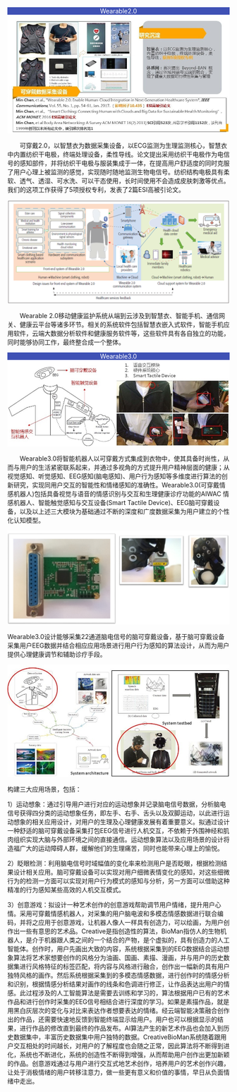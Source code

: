 ﻿<div style="background:#3F51B5; text-align :center;color:white ">Wearable2.0</div>

<div style="text-align :center;">
<img src="images/wearable1.jpg" alt="">
</div>

　　可穿戴2.0，以智慧衣为数据采集设备，以ECG监测为生理监测核心，智慧衣中内置纺织干电极，终端处理设备，柔性导线。论文提出采用纺织干电极作为电信号的感知部件，并将纺织干电极与服装集成于一体，在提高用户舒适度的同时克服了用户心理上被监测的感觉，实现随时随地监测生物电信号。纺织结构电极具有柔软、透气、透湿、可水洗、可以干态使用，长时间使用不会造成皮肤刺激等优点。我们的这项工作获得了5项授权专利，发表了2篇ESI高被引论文。

<div style="text-align :center;">
<img src="images/wearable2.png" alt="">
</div>

　　Wearable 2.0移动健康监护系统从端到云涉及到智慧衣、智能手机、通信网关、健康云平台等诸多环节。相关的系统软件包括智慧衣嵌入式软件，智能手机应用软件，云端大数据分析软件和健康服务软件等，这些软件具有各自独立的功能，同时能够协同工作，最终整合成一个整体。

<div style="background:#3F51B5; text-align :center;color:white ">Wearable3.0</div>

<div style="text-align :center;">
<img src="images/wearable3.jpg" alt="">
</div>

　　Wearable3.0将智能机器人以可穿戴方式集成到衣物中，使其具备时尚性，从而与用户的生活紧密联系起来，并通过多视角的方式提升用户精神层面的健康；从视觉感知、听觉感知、EEG感知(脑电感知)、用户行为感知等多维度进行算法的创新研究，实现同用户交互的智能性和情绪感知的准确性。Wearable3.0(可穿戴情感机器人)包括具备视觉与语音的情感识别与交互和生理健康诊疗功能的AIWAC 情感机器人、智能触觉感知与交互设备(Smart Tactile Device)、EEG脑可穿戴设备，以及以上述三大模块为基础通过不断的深度和广度数据采集为用户建立的个性化认知模型。

<div style="text-align :center;">
<img src="images/wearable4.png" alt="">
</div>

Wearable3.0设计能够采集22通道脑电信号的脑可穿戴设备，基于脑可穿戴设备采集用户EEG数据并结合相应应用场景进行用户行为感知的算法设计，从而为用户提供心理健康调节和辅助诊疗手段。

<div style="text-align :center;">
<img src="images/wearable5.jpg" alt="">
</div>

构建三大应用场景，包括：

1）运动想象：通过引导用户进行对应的运动想象并记录脑电信号数据，分析脑电信号获得四分类的运动想象任务，即左手、右手、舌头以及双脚运动，以此进行运动想象的相关应用设计，对用户的生理及心理健康发展有着重要意义。拟通过设计一种舒适的脑可穿戴设备采集打包EEG信号进行人机交互，不依赖于外围神经和肌肉组织实现大脑与外部环境之间的直接通信。运动想象算法以及应用场景的设计将造福广大的运动障碍人群，缓解他们的生理痛苦，同时也能带来心理上的愉悦。

2）眨眼检测：利用脑电信号时域幅值的变化率来检测用户是否眨眼，根据检测结果设计相关应用。脑可穿戴设备可以实现对用户细微表情变化的感知，对这些细微行为的检测一方面可以实现对用户行为模式的感知与分析，另一方面可以借助这种精准的行为感知某些高效的人机交互模式。

3）创意游戏：拟设计一种艺术创作的创意游戏帮助调节用户情绪，提升用户心情。采用可穿戴情感机器人，对采集的用户脑电波和多模态情感数据进行联合编码，并将之应用于创意游戏，让机器人像人一样具有创造力，可以绘画，为用户创作出一些有意思的艺术品。Creative是指创造性的算法，BioMan指仿人的生物机器人，是介于机器跟人类之间的一个结合的产物，是个虚拟的，具有创造力的人工智能体。创作时，用户先画出大致的内容，系统根据采集到的EEG数据结合运动想象算法将艺术家想要创作的风格分为油画、国画、素描、漫画，并与用户的历史数据集进行风格特征的标签匹配，将内容与风格进行融合，创作出一幅新的具有用户独特风格的画作。然后系统根据采集到的多模态情感数据，进行创作时的情感分析和识别，根据情感分析结果对画作的线条和色调进行修正，让作品表达出用户的情感。此过程涉及的人工智能算法是需要去训练和学习的，算法根据用户已有的艺术作品和进行创作时采集的EEG信号相结合进行深度的学习。如果是素描作品，就是用黑白灰层次的变化与对比来表达作者想要表达的情绪。经云端智能决策融合创作出的作品，还需要快速地反馈到智能终端显示给用户。用户也可以根据显示的结果，进行作品的修改直到最终的作品发布。AI算法产生的新艺术作品也会加入到历史数据集中，丰富历史数据集中用户独特的数据。CreativeBioMan系统随着跟用户交互相处的时间越长，对用户的了解程度也会随之正常，因此算法将不断得到进化，系统也不断进化，系统的创造性不断得到增强，从而帮助用户创作出更加新颖的作品。创意游戏通过与用户进行交互式地艺术创作，培养用户的艺术创作兴趣，让处于消极情绪的用户转移注意力，做一些更有意义和价值的事情，早日从负面情绪中走出。
